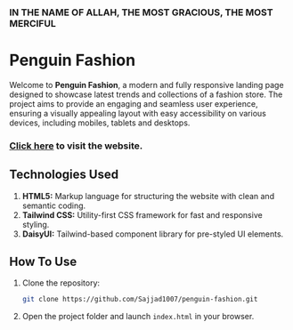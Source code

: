 ### IN THE NAME OF ALLAH, THE MOST GRACIOUS, THE MOST MERCIFUL

# Penguin Fashion

Welcome to **Penguin Fashion**, a modern and fully responsive landing page designed to showcase latest trends and collections of a fashion store. The project aims to provide an engaging and seamless user experience, ensuring a visually appealing layout with easy accessibility on various devices, including mobiles, tablets and desktops.

### [Click here](https://sajjad1007.github.io/penguin-fashion/) to visit the website.

## Technologies Used

1. **HTML5:** Markup language for structuring the website with clean and semantic coding.
2. **Tailwind CSS:** Utility-first CSS framework for fast and responsive styling.
3. **DaisyUI:** Tailwind-based component library for pre-styled UI elements.

## How To Use

1. Clone the repository:
   ```bash
   git clone https://github.com/Sajjad1007/penguin-fashion.git
   ```
2. Open the project folder and launch `index.html` in your browser.
